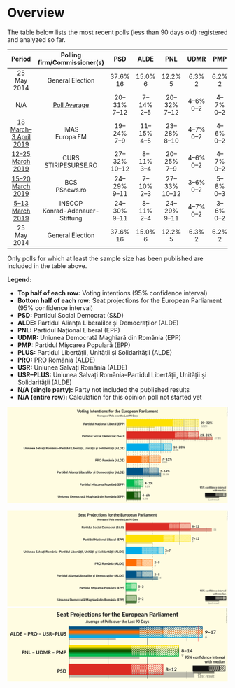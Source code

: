 # Overview

The table below lists the most recent polls (less than 90 days old) registered and analyzed so far.

| Period     | Polling firm/Commissioner(s) | PSD | ALDE | PNL | UDMR | PMP | PLUS | PRO | USR | USR–PLUS |
|:----------:|:----------------------------:|:--:|:--:|:--:|:--:|:--:|:--:|:--:|:--:|:--:|
| 25 May 2014 | General Election | 37.6% <br> 16 | 15.0% <br> 6 | 12.2% <br> 5 | 6.3% <br> 2 | 6.2% <br> 2 | 0.0% <br> 0 | 0.0% <br> 0 | 0.0% <br> 0 | 0.0% <br> 0 |
| N/A | [Poll Average](average.html) | 20–31% <br> 7–12 | 7–14% <br> 2–5 | 20–32% <br> 7–12 | 4–6% <br> 0–2 | 4–7% <br> 0–2 | N/A <br> N/A | 7–13% <br> 2–4 | N/A <br> N/A | 10–20% <br> 3–7 |
| [18 March–3 April 2019](2019-04-03-IMAS.html) | IMAS <br> Europa FM | 19–24% <br> 7–9 | 11–15% <br> 4–5 | 23–28% <br> 8–10 | 4–7% <br> 0–2 | 4–6% <br> 0–2 | N/A <br> N/A | 9–13% <br> 3–5 | N/A <br> N/A | 15–20% <br> 5–7 |
| [12–25 March 2019](2019-03-25-CURS.html) | CURS <br> STIRIPESURSE.RO | 27–32% <br> 10–12 | 8–11% <br> 3–4 | 20–25% <br> 7–9 | 4–6% <br> 0–2 | 4–7% <br> 0–2 | N/A <br> N/A | 6–9% <br> 2–3 | N/A <br> N/A | 15–20% <br> 5–7 |
| [15–20 March 2019](2019-03-20-BCS.html) | BCS <br> PSnews.ro | 24–29% <br> 9–11 | 7–10% <br> 2–3 | 27–33% <br> 10–12 | 3–6% <br> 0–2 | 5–8% <br> 0–3 | N/A <br> N/A | 9–12% <br> 3–4 | N/A <br> N/A | 9–13% <br> 3–4 |
| [5–13 March 2019](2019-03-13-INSCOP.html) | INSCOP <br> Konrad-Adenauer-Stiftung | 24–30% <br> 9–11 | 8–11% <br> 2–4 | 24–29% <br> 9–11 | 4–7% <br> 0–2 | 3–6% <br> 0–2 | N/A <br> N/A | 8–11% <br> 2–4 | N/A <br> N/A | 13–18% <br> 5–6 |
| 25 May 2014 | General Election | 37.6% <br> 16 | 15.0% <br> 6 | 12.2% <br> 5 | 6.3% <br> 2 | 6.2% <br> 2 | 0.0% <br> 0 | 0.0% <br> 0 | 0.0% <br> 0 | 0.0% <br> 0 |

Only polls for which at least the sample size has been published are included in the table above.

**Legend:**
+ **Top half of each row:** Voting intentions (95% confidence interval)
+ **Bottom half of each row:** Seat projections for the European Parliament (95% confidence interval)
+ **PSD:** Partidul Social Democrat (S&D)
+ **ALDE:** Partidul Alianța Liberalilor și Democraților (ALDE)
+ **PNL:** Partidul Național Liberal (EPP)
+ **UDMR:** Uniunea Democrată Maghiară din România (EPP)
+ **PMP:** Partidul Mișcarea Populară (EPP)
+ **PLUS:** Partidul Libertății, Unității și Solidarității (ALDE)
+ **PRO:** PRO România (ALDE)
+ **USR:** Uniunea Salvați România (ALDE)
+ **USR–PLUS:** Uniunea Salvați România–Partidul Libertății, Unității și Solidarității (ALDE)
+ **N/A (single party):** Party not included the published results
+ **N/A (entire row):** Calculation for this opinion poll not started yet


![Graph with voting intentions not yet produced](average.png "Voting Intentions")

![Graph with seats not yet produced](average-seats.png "Seats")
![Graph with coalitions seats not yet produced](average-coalitions-seats.png "Coalitions Seats")
